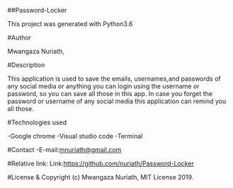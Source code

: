 ##Password-Locker

This project was generated with Python3.6

#Author

Mwangaza Nuriath,

#Description

This application is used to save the emails, usernames,and passwords of any social media or anything you can login using the username or password, so you can save all those in this app. In case you forget the password or username of any social media this application can remind you all those.

#Technologies used

-Google chrome 
-Visual studio code
-Terminal

#Contact
-E-mail:mnuriath@gmail.com

#Relative link:
Link:https://github.com/nuriath/Password-Locker

#License & Copyright
(c) Mwangaza Nuriath, MIT License 2019.